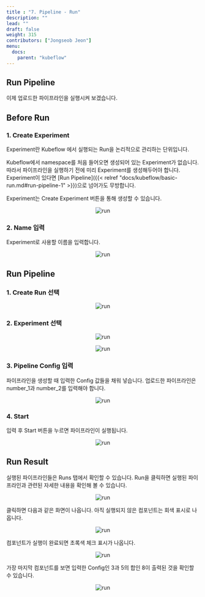 ```yaml
---
title : "7. Pipeline - Run"
description: ""
lead: ""
draft: false
weight: 315
contributors: ["Jongseob Jeon"]
menu:
  docs:
    parent: "kubeflow"
---
```


## Run Pipeline

이제 업로드한 파이프라인을 실행시켜 보겠습니다.

## Before Run

### 1. Create Experiment

Experiment란 Kubeflow 에서 실행되는 Run을 논리적으로 관리하는 단위입니다.  

Kubeflow에서 namespace를 처음 들어오면 생성되어 있는 Experiment가 없습니다. 따라서 파이프라인을 실행하기 전에 미리 Experiment를 생성해두어야 합니다. Experiment이 있다면 [Run Pipeline]({{< relref "docs/kubeflow/basic-run.md#run-pipeline-1" >}})으로 넘어가도 무방합니다.

Experiment는 Create Experiment 버튼을 통해 생성할 수 있습니다.

<p align="center">
  <img src="/images/docs/kubeflow/run-0.png" title="run"/>
</p>

### 2. Name 입력

Experiment로 사용할 이름을 입력합니다.
<p align="center">
  <img src="/images/docs/kubeflow/run-1.png" title="run"/>
</p>

## Run Pipeline

### 1. Create Run 선택

<p align="center">
  <img src="/images/docs/kubeflow/run-2.png" title="run"/>
</p>

### 2. Experiment 선택

<p align="center">
  <img src="/images/docs/kubeflow/run-9.png" title="run"/>
</p>

<p align="center">
  <img src="/images/docs/kubeflow/run-10.png" title="run"/>
</p>

### 3. Pipeline Config 입력

파이프라인을 생성할 때 입력한 Config 값들을 채워 넣습니다.
업로드한 파이프라인은 number_1과 number_2를 입력해야 합니다.

<p align="center">
  <img src="/images/docs/kubeflow/run-3.png" title="run"/>
</p>

### 4. Start

입력 후 Start 버튼을 누르면 파이프라인이 실행됩니다.

<p align="center">
  <img src="/images/docs/kubeflow/run-4.png" title="run"/>
</p>

## Run Result

실행된 파이프라인들은 Runs 탭에서 확인할 수 있습니다.
Run을 클릭하면 실행된 파이프라인과 관련된 자세한 내용을 확인해 볼 수 있습니다.

<p align="center">
  <img src="/images/docs/kubeflow/run-5.png" title="run"/>
</p>

클릭하면 다음과 같은 화면이 나옵니다. 아직 실행되지 않은 컴포넌트는 회색 표시로 나옵니다.

<p align="center">
  <img src="/images/docs/kubeflow/run-6.png" title="run"/>
</p>

컴포넌트가 실행이 완료되면 초록색 체크 표시가 나옵니다.

<p align="center">
  <img src="/images/docs/kubeflow/run-7.png" title="run"/>
</p>

가장 마지막 컴포넌트를 보면 입력한 Config인 3과 5의 합인 8이 출력된 것을 확인할 수 있습니다.

<p align="center">
  <img src="/images/docs/kubeflow/run-8.png" title="run"/>
</p>
